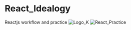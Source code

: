 # React_Idealogy
Reactjs workflow and practice
![Logo_K](https://github.com/KRISHNA-663/React_Idealogy/assets/93438911/b158ac0c-b2a1-43ce-8180-17939cc5c9f5)
![React_Practice](https://github.com/KRISHNA-663/React_Idealogy/assets/93438911/5dc369d4-5d56-408b-8ada-0f46b4811580)
